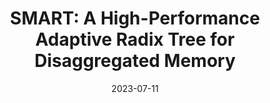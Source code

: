 ---
title: "SMART: A High-Performance Adaptive Radix Tree for Disaggregated Memory"
collection: publications
permalink: /publication/2023-07-11-SMART
date: 2023-07-11
venue: 'OSDI'
paperurl: 'https://www.usenix.org/system/files/osdi23-luo.pdf'
citation: 'Luo, Xuchuan, et al. &quot;SMART: A High-Performance Adaptive Radix Tree for Disaggregated Memory.&quot; 17th USENIX Symposium on Operating Systems Design and Implementation (OSDI 23). 2023.'
---